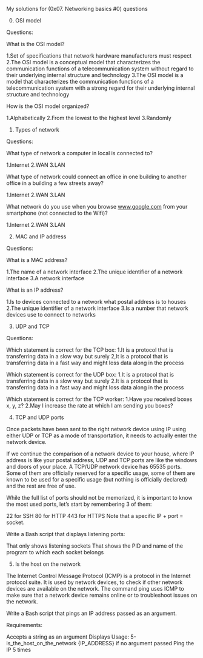 My solutions for (0x07. Networking basics #0) questions

0. OSI model

Questions:

What is the OSI model?

1.Set of specifications that network hardware manufacturers must respect
2.The OSI model is a conceptual model that characterizes the communication functions of a telecommunication system without regard to their underlying internal structure and technology
3.The OSI model is a model that characterizes the communication functions of a telecommunication system with a strong regard for their underlying internal structure and technology

How is the OSI model organized?

1.Alphabetically
2.From the lowest to the highest level
3.Randomly



1. Types of network

Questions:

What type of network a computer in local is connected to?

1.Internet
2.WAN
3.LAN

What type of network could connect an office in one building to another office in a building a few streets away?

1.Internet
2.WAN
3.LAN

What network do you use when you browse www.google.com from your smartphone (not connected to the Wifi)?

1.Internet
2.WAN
3.LAN



2. MAC and IP address

Questions:

What is a MAC address?

1.The name of a network interface
2.The unique identifier of a network interface
3.A network interface

What is an IP address?

1.Is to devices connected to a network what postal address is to houses
2.The unique identifier of a network interface
3.Is a number that network devices use to connect to networks



3. UDP and TCP

Questions:

Which statement is correct for the TCP box:
1.It is a protocol that is transferring data in a slow way but surely
2,It is a protocol that is transferring data in a fast way and might loss data along in the process

Which statement is correct for the UDP box:
1.It is a protocol that is transferring data in a slow way but surely
2.It is a protocol that is transferring data in a fast way and might loss data along in the process

Which statement is correct for the TCP worker:
1.Have you received boxes x, y, z?
2.May I increase the rate at which I am sending you boxes?



4. TCP and UDP ports

Once packets have been sent to the right network device using IP using either UDP or TCP as a mode of transportation, it needs to actually enter the network device.

If we continue the comparison of a network device to your house, where IP address is like your postal address, UDP and TCP ports are like the windows and doors of your place. A TCP/UDP network device has 65535 ports. Some of them are officially reserved for a specific usage, some of them are known to be used for a specific usage (but nothing is officially declared) and the rest are free of use.

While the full list of ports should not be memorized, it is important to know the most used ports, let’s start by remembering 3 of them:

22 for SSH
80 for HTTP
443 for HTTPS
Note that a specific IP + port = socket.

Write a Bash script that displays listening ports:

That only shows listening sockets
That shows the PID and name of the program to which each socket belongs



5. Is the host on the network

The Internet Control Message Protocol (ICMP) is a protocol in the Internet protocol suite. It is used by network devices, to check if other network devices are available on the network. The command ping uses ICMP to make sure that a network device remains online or to troubleshoot issues on the network.

Write a Bash script that pings an IP address passed as an argument.

Requirements:

Accepts a string as an argument
Displays Usage: 5-is_the_host_on_the_network {IP_ADDRESS} if no argument passed
Ping the IP 5 times

